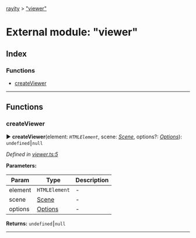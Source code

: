 [rayity](../README.md) > ["viewer"](../modules/_viewer_.md)



# External module: "viewer"

## Index

### Functions

* [createViewer](_viewer_.md#createviewer)



---
## Functions
<a id="createviewer"></a>

###  createViewer

► **createViewer**(element: *`HTMLElement`*, scene: *[Scene](../interfaces/_scene_.scene.md)*, options?: *[Options](../interfaces/_options_.options.md)*): `undefined`⎮`null`




*Defined in [viewer.ts:5](https://github.com/gribbet/rayity/blob/4838bef/src/viewer.ts#L5)*



**Parameters:**

| Param | Type | Description |
| ------ | ------ | ------ |
| element | `HTMLElement`   |  - |
| scene | [Scene](../interfaces/_scene_.scene.md)   |  - |
| options | [Options](../interfaces/_options_.options.md)   |  - |





**Returns:** `undefined`⎮`null`





___


